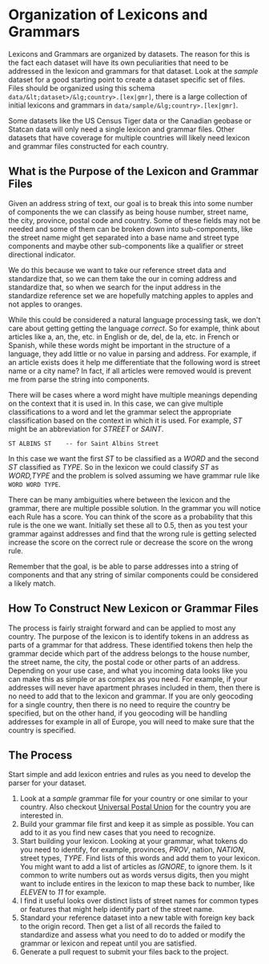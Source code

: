 # Organization of Lexicons and Grammars

Lexicons and Grammars are organized by datasets. The reason for this is the
fact each dataset will have its own peculiarities that need to be addressed in
the lexicon and grammars for that dataset. Look at the *sample* dataset for a
good starting point to create a dataset specific set of files. Files should be
organized using this schema ``data/&lt;dataset>/&lg;country>.[lex|gmr]``, there
is a large collection of initial lexicons and grammars in
``data/sample/&lg;country>.[lex|gmr]``.

Some datasets like the US Census Tiger data or the Canadian geobase or Statcan
data will only need a single lexicon and grammar files. Other datasets that
have coverage for multiple countries will likely need lexicon and grammar files
constructed for each country.

## What is the Purpose of the Lexicon and Grammar Files

Given an address string of text, our goal is to break this into some number of
components the we can classify as being house number, street name, the city,
province, postal code and country. Some of these fields may not be needed and
some of them can be broken down into sub-components, like the street name might
get separated into a base name and street type components and maybe other
sub-components like a qualifier or street directional indicator.

We do this because we want to take our reference street data and standardize
that, so we can them take the our in coming address and standardize that, so
when we search for the input address in the standardize reference set we are
hopefully matching apples to apples and not apples to oranges.

While this could be considered a natural language processing task, we don't
care about getting getting the language *correct*. So for example, think about
articles like a, an, the, etc. in English or de, del, de la, etc. in French or
Spanish, while these words might be important in the structure of a language,
they add little or no value in parsing and address. For example, if an article
exists does it help me differentiate that the following word is street name or
a city name? In fact, if all articles were removed would is prevent me from
parse the string into components.

There will be cases where a word might have multiple meanings depending on the
context that it is used in. In this case, we can give multiple classifications
to a word and let the grammar select the appropriate classification based on
the context in which it is used. For example, *ST* might be an abbreviation for
*STREET* or *SAINT*.

```
ST ALBINS ST    -- for Saint Albins Street
```

In this case we want the first *ST* to be classified as a *WORD* and the second
*ST* classified as *TYPE*. So in the lexicon we could classify *ST* as
*WORD,TYPE* and the problem is solved assuming we have grammar rule like ``WORD
WORD TYPE``.

There can be many ambiguities where between the lexicon and the grammar, there
are multiple possible solution. In the grammar you will notice each Rule has a
score. You can think of the score as a probability that this rule is the one we
want. Initially set these all to 0.5, then as you test your grammar against
addresses and find that the wrong rule is getting selected increase the score
on the correct rule or decrease the score on the wrong rule.

Remember that the goal, is be able to parse addresses into a string of
components and that any string of similar components could be considered a
likely match.

## How To Construct New Lexicon or Grammar Files

The process is fairly straight forward and can be applied to most any country.
The purpose of the lexicon is to identify tokens in an address as parts of a
grammar for that address. These identified tokens then help the grammar decide
which part of the address belongs to the house number, the street name, the
city, the postal code or other parts of an address. Depending on your use case,
and what you incoming data looks like you can make this as simple or as complex
as you need. For example, if your addresses will never have apartment phrases
included in them, then there is no need to add that to the lexicon and grammar.
If you are only geocoding for a single country, then there is no need to
require the country be specified, but on the other hand, if you geocoding
will be handling addresses for example in all of Europe, you will need to make
sure that the country is specified.

## The Process

Start simple and add lexicon entries and rules as you need to develop the
parser for your dataset.

1. Look at a *sample* grammar file for your country or one similar to your country. Also checkout [Universal Postal Union](http://www.upu.int/en/activities/addressing/postal-addressing-systems-in-member-countries.html) for the country you are interested in.
2. Build your grammar file first and keep it as simple as possible. You can add to it as you find new cases that you need to recognize.
3. Start building your lexicon. Looking at your grammar, what tokens do you need to identify, for example, provinces, *PROV*, nation, *NATION*, street types, *TYPE*. Find lists of this words and add them to your lexicon. You might want to add a list of articles as *IGNORE*, to ignore them. Is it common to write numbers out as words versus digits, then you might want to include entires in the lexicon to map these back to number, like *ELEVEN* to *11* for example.
4. I find it useful looks over distinct lists of street names for common types or features that might help identify part of the street name.
5. Standard your reference dataset into a new table with foreign key back to the origin record. Then get a list of all records the failed to standardize and assess what you need to do to added or modify the grammar or lexicon and repeat until you are satisfied.
6. Generate a pull request to submit your files back to the project.
